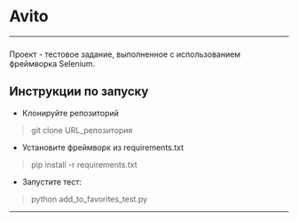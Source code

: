 # Avito
---
###
Проект - тестовое задание, выполненное с использованием фреймворка Selenium.
## Инструкции по запуску
 - Клонируйте репозиторий
> git clone URL_репозитория
 - Установите фреймворк из requirements.txt
> pip install -r requirements.txt 
 - Запустите тест:  
>  python add_to_favorites_test.py
---
